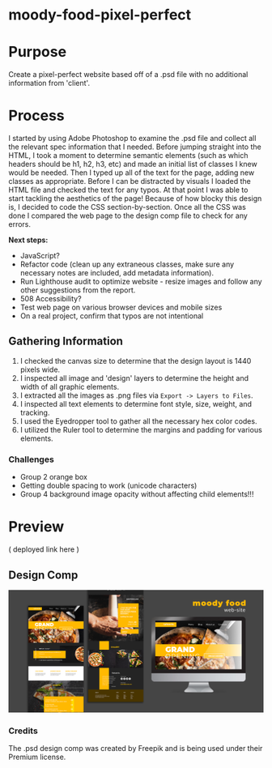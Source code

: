 # moody-food-pixel-perfect

# Purpose

Create a pixel-perfect website based off of a .psd file with no additional information from 'client'.

# Process

I started by using Adobe Photoshop to examine the .psd file and collect all the relevant spec information that I needed. Before jumping straight into the HTML, I took a moment to determine semantic elements (such as which headers should be h1, h2, h3, etc) and made an initial list of classes I knew would be needed. Then I typed up all of the text for the page, adding new classes as appropriate. Before I can be distracted by visuals I loaded the HTML file and checked the text for any typos. At that point I was able to start tackling the aesthetics of the page! Because of how blocky this design is, I decided to code the CSS section-by-section. Once all the CSS was done I compared the web page to the design comp file to check for any errors.

**Next steps:**

- JavaScript?
- Refactor code (clean up any extraneous classes, make sure any necessary notes are included, add metadata information).
- Run Lighthouse audit to optimize website - resize images and follow any other suggestions from the report.
- 508 Accessibility?
- Test web page on various browser devices and mobile sizes
- On a real project, confirm that typos are not intentional

## Gathering Information

1. I checked the canvas size to determine that the design layout is 1440 pixels wide.
2. I inspected all image and 'design' layers to determine the height and width of all graphic elements.
3. I extracted all the images as .png files via `Export -> Layers to Files`.
4. I inspected all text elements to determine font style, size, weight, and tracking.
5. I used the Eyedropper tool to gather all the necessary hex color codes.
6. I utilized the Ruler tool to determine the margins and padding for various elements.

### Challenges

- Group 2 orange box
- Getting double spacing to work (unicode characters)
- Group 4 background image opacity without affecting child elements!!!

# Preview

( deployed link here )

## Design Comp

![Design Comp Preview](images/design-comp-preview.jpg)

### Credits

The .psd design comp was created by Freepik and is being used under their Premium license.
